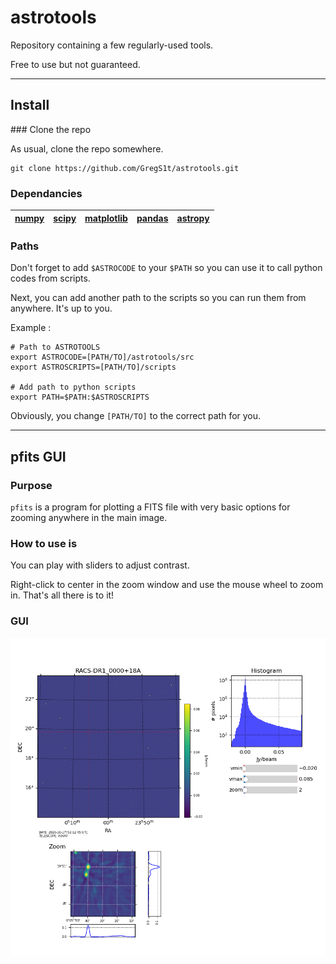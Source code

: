 # astrotools

Repository containing a few regularly-used tools. 

Free to use but not guaranteed. 

---
## Install

### Clone the repo

As usual, clone the repo somewhere.
```
git clone https://github.com/GregS1t/astrotools.git
```

### Dependancies

| [numpy](https://numpy.org/) | [scipy](https://www.scipy.org/) | [matplotlib](https://matplotlib.org/) | [pandas](https://pandas.pydata.org/) | [astropy](https://www.astropy.org/) 
| :-----: | :-----: | :----------: | :------: | :--------: |  

### Paths

Don't forget to add `$ASTROCODE` to your `$PATH` so you can use it to call python codes from scripts.

Next, you can add another path to the scripts so you can run them from anywhere. It's up to you.

Example : 

```
# Path to ASTROTOOLS
export ASTROCODE=[PATH/TO]/astrotools/src
export ASTROSCRIPTS=[PATH/TO]/scripts

# Add path to python scripts
export PATH=$PATH:$ASTROSCRIPTS
```

Obviously, you change `[PATH/TO]` to the correct path for you.

---
## pfits GUI
### Purpose

`pfits`  is a program for plotting a FITS file with very basic options for zooming anywhere in the main image.

### How to use is

You can play with sliders to adjust contrast. 

Right-click to center in the zoom window and use the mouse wheel to zoom in. That's all there is to it! 

### GUI

![pfits screen shot](./img/pfits_screenshot_1.png)


